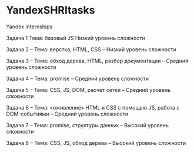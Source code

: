 # YandexSHRItasks
Yandex internships

Задача 1 
Тема: базовый JS
Низкий уровень сложности

Задача 2 
– Тема: верстка, HTML, CSS
– Низкий уровень сложности

Задача 3
– Тема: обход дерева, HTML, разбор документации
– Средний уровень сложности

Задача 4 
– Тема: promise
– Средний уровень сложности

Задача 5 
– Тема: CSS, JS, DOM, расчет сетки
– Средний уровень сложности

Задача 6 
– Тема: «оживление» HTML и CSS с помощью JS, работа с DOM-событиями
– Средний уровень сложности

Задача 7 
– Тема: promise, структуры данных
– Высокий уровень сложности

Задача 8 
– Тема: CSS, JS, обход дерева
– Высокий уровень сложности
